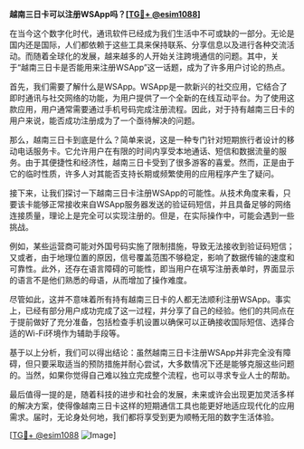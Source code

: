 **越南三日卡可以注册WSApp吗？[[TG💪+ @esim1088](https://t.me/s/esim1088)]**

在当今这个数字化时代，通讯软件已经成为我们生活中不可或缺的一部分。无论是国内还是国际，人们都依赖于这些工具来保持联系、分享信息以及进行各种交流活动。而随着全球化的发展，越来越多的人开始关注跨境通信的问题。其中，关于“越南三日卡是否能用来注册WSApp”这一话题，成为了许多用户讨论的热点。

首先，我们需要了解什么是WSApp。WSApp是一款新兴的社交应用，它结合了即时通讯与社交网络的功能，为用户提供了一个全新的在线互动平台。为了使用这款应用，用户通常需要通过手机号码完成注册流程。因此，对于持有越南三日卡的用户来说，能否成功注册成为了一个亟待解决的问题。

那么，越南三日卡到底是什么？简单来说，这是一种专门针对短期旅行者设计的移动电话服务卡。它允许用户在有限的时间内享受本地通话、短信和数据流量的服务。由于其便捷性和经济性，越南三日卡受到了很多游客的喜爱。然而，正是由于它的临时性质，许多人对其能否支持长期或频繁使用的应用程序产生了疑问。

接下来，让我们探讨一下越南三日卡注册WSApp的可能性。从技术角度来看，只要该卡能够正常接收来自WSApp服务器发送的验证码短信，并且具备足够的网络连接质量，理论上是完全可以实现注册的。但是，在实际操作中，可能会遇到一些挑战。

例如，某些运营商可能对外国号码实施了限制措施，导致无法接收到验证码短信；又或者，由于地理位置的原因，信号覆盖范围不够稳定，影响了数据传输的速度和可靠性。此外，还存在语言障碍的可能性，即当用户在填写注册表单时，界面显示的语言不是他们熟悉的母语，从而增加了操作难度。

尽管如此，这并不意味着所有持有越南三日卡的人都无法顺利注册WSApp。事实上，已经有部分用户成功完成了这一过程，并分享了自己的经验。他们的共同点在于提前做好了充分准备，包括检查手机设置以确保可以正确接收国际短信、选择合适的Wi-Fi环境作为辅助手段等。

基于以上分析，我们可以得出结论：虽然越南三日卡注册WSApp并非完全没有障碍，但只要采取适当的预防措施并耐心尝试，大多数情况下还是能够克服这些问题的。当然，如果你觉得自己难以独立完成整个流程，也可以寻求专业人士的帮助。

最后值得一提的是，随着科技的进步和社会的发展，未来或许会出现更加灵活多样的解决方案，使得像越南三日卡这样的短期通信工具也能更好地适应现代化的应用需求。届时，无论身处何地，我们都将享受到更为顺畅无阻的数字生活体验。

[[TG💪+ @esim1088](https://t.me/s/esim1088) ![Image](https://i.postimg.cc/4NQfJmqS/Snipaste-2025-05-13-00-14-12.png)]